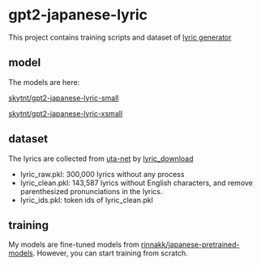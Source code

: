 # gpt2-japanese-lyric

This project contains training scripts and dataset of [lyric generator](https://lyric.fab.moe/)

## model

The models are here:

[skytnt/gpt2-japanese-lyric-small](https://huggingface.co/skytnt/gpt2-japanese-lyric-small)

[skytnt/gpt2-japanese-lyric-xsmall](https://huggingface.co/skytnt/gpt2-japanese-lyric-xsmall)

## dataset

The lyrics are collected from [uta-net](https://www.uta-net.com/) by [lyric_download](https://github.com/SkyTNT/lyric_downlowd)

- lyric_raw.pkl: 300,000 lyrics without any process
- lyric_clean.pkl: 143,587 lyrics without English characters, and remove parenthesized pronunciations in the lyrics.
- lyric_ids.pkl: token ids of lyric_clean.pkl

## training

My models are fine-tuned models from [rinnakk/japanese-pretrained-models](https://github.com/rinnakk/japanese-pretrained-models).
However, you can start training from scratch.
